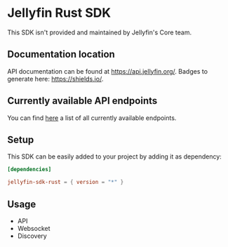 # Jellyfin Rust SDK

This SDK isn't provided and maintained by Jellyfin's Core team.

## Documentation location

API documentation can be found at https://api.jellyfin.org/.
Badges to generate here: https://shields.io/.

## Currently available API endpoints

You can find [here](ENDPOINTS.md) a list of all currently available endpoints.

## Setup

This SDK can be easily added to your project by adding it as dependency:

```toml
[dependencies]

jellyfin-sdk-rust = { version = "*" }
```

## Usage

- API
- Websocket
- Discovery
